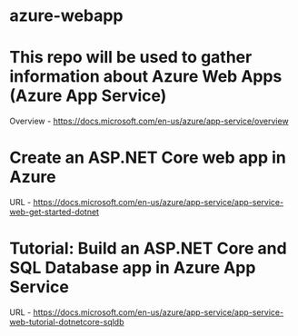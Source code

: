 # azure-webapp

# This repo will be used to gather information about Azure Web Apps (Azure App Service)
Overview - https://docs.microsoft.com/en-us/azure/app-service/overview

# Create an ASP.NET Core web app in Azure

URL - https://docs.microsoft.com/en-us/azure/app-service/app-service-web-get-started-dotnet

# Tutorial: Build an ASP.NET Core and SQL Database app in Azure App Service

URL - https://docs.microsoft.com/en-us/azure/app-service/app-service-web-tutorial-dotnetcore-sqldb


